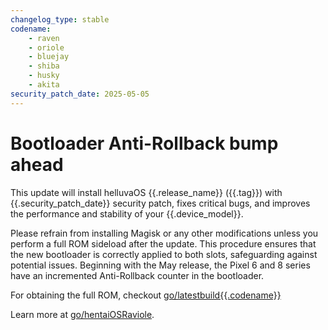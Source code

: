 ```yaml
---
changelog_type: stable
codename:
    - raven
    - oriole
    - bluejay
    - shiba
    - husky
    - akita
security_patch_date: 2025-05-05
---
```

# Bootloader Anti-Rollback bump ahead

This update will install helluvaOS {{.release_name}} ({{.tag}}) with {{.security_patch_date}} security patch, fixes critical bugs, and improves the performance and stability of your {{.device_model}}.

Please refrain from installing Magisk or any other modifications unless you perform a full ROM sideload after the update. This procedure ensures that the new bootloader is correctly applied to both slots, safeguarding against potential issues. Beginning with the May release, the Pixel 6 and 8 series have an incremented Anti-Rollback counter in the bootloader.

For obtaining the full ROM, checkout [go/latestbuild{{.codename}}](https://get.hentaios.com/latestbuild?codename={{.codename}})

Learn more at [go/hentaiOSRaviole](https://t.me/hentaiOSRaviole).
